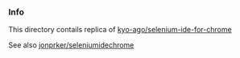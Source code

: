 ### Info

This directory contails replica of [kyo-ago/selenium-ide-for-chrome](https://github.com/kyo-ago/selenium-ide-for-chrome)

See also [jonprker/seleniumidechrome](https://github.com/jonparker/SeleniumIDEChrome)

